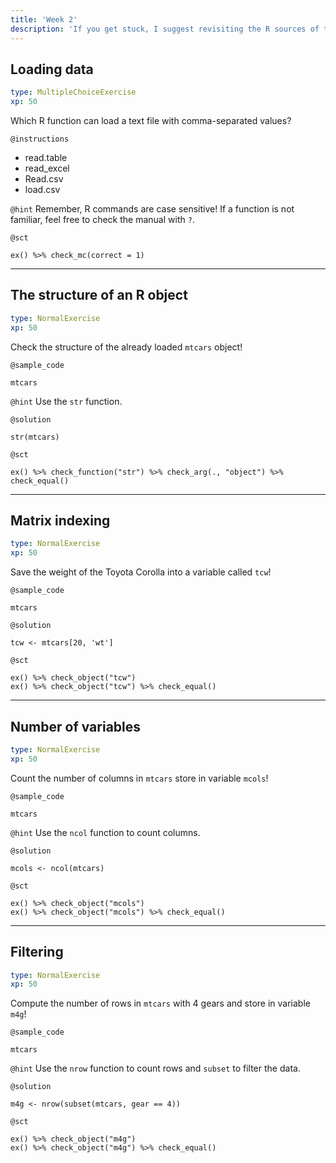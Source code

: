 ```yaml
---
title: 'Week 2'
description: 'If you get stuck, I suggest revisiting the R sources of the <a href="https://github.com/daroczig/CEU-R-lab">"Data Analytis 1a - Exploration" class on GitHub</a>, and also feel free to check other classes on DataCamp!'
---
```


## Loading data

```yaml
type: MultipleChoiceExercise
xp: 50
```

Which R function can load a text file with comma-separated values?

`@instructions`
- read.table
- read_excel
- Read.csv
- load.csv

`@hint`
Remember, R commands are case sensitive! If a function is not familiar, feel free to check the manual with `?`.

`@sct`
```{r}
ex() %>% check_mc(correct = 1)
```

---

## The structure of an R object

```yaml
type: NormalExercise
xp: 50
```

Check the structure of the already loaded `mtcars` object!


`@sample_code`
```{r}
mtcars
```

`@hint`
Use the `str` function.


`@solution`
```{r}
str(mtcars)
```

`@sct`
```{r}
ex() %>% check_function("str") %>% check_arg(., "object") %>% check_equal()
```

---

## Matrix indexing

```yaml
type: NormalExercise
xp: 50
```

Save the weight of the Toyota Corolla into a variable called `tcw`!


`@sample_code`
```{r}
mtcars
```

`@solution`
```{r}
tcw <- mtcars[20, 'wt']
```

`@sct`
```{r}
ex() %>% check_object("tcw")
ex() %>% check_object("tcw") %>% check_equal()
```

---

## Number of variables

```yaml
type: NormalExercise
xp: 50
```

Count the number of columns in `mtcars` store in variable `mcols`!


`@sample_code`
```{r}
mtcars
```

`@hint`
Use the `ncol` function to count columns.

`@solution`
```{r}
mcols <- ncol(mtcars)
```

`@sct`
```{r}
ex() %>% check_object("mcols")
ex() %>% check_object("mcols") %>% check_equal()
```

---

## Filtering

```yaml
type: NormalExercise
xp: 50
```

Compute the number of rows in `mtcars` with 4 gears and store in variable `m4g`!


`@sample_code`
```{r}
mtcars
```

`@hint`
Use the `nrow` function to count rows and `subset` to filter the data.

`@solution`
```{r}
m4g <- nrow(subset(mtcars, gear == 4))
```

`@sct`
```{r}
ex() %>% check_object("m4g")
ex() %>% check_object("m4g") %>% check_equal()
```
